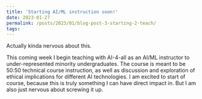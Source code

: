 ```yaml
---
title: 'Starting AI/ML instruction soon!'
date: 2023-01-27
permalink: /posts/2023/01/blog-post-3-starting-2-teach/
tags:
---
```

Actually kinda nervous about this. 

This coming week I begin teaching with AI-4-all as an AI/ML instructor to under-represented minority undergraduates. The course is meant to be 50:50 technical course instruction, as well as discussion and exploration of ethical implications for different AI technologies. I am excited to start of course, because this is truly something I can have direct impact in. But I am also just nervous about screwing it up.